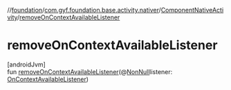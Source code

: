 //[foundation](../../../index.md)/[com.gyf.foundation.base.activity.nativer](../index.md)/[ComponentNativeActivity](index.md)/[removeOnContextAvailableListener](remove-on-context-available-listener.md)

# removeOnContextAvailableListener

[androidJvm]\
fun [removeOnContextAvailableListener](remove-on-context-available-listener.md)(@[NonNull](https://developer.android.com/reference/kotlin/androidx/annotation/NonNull.html)listener: [OnContextAvailableListener](https://developer.android.com/reference/kotlin/androidx/activity/contextaware/OnContextAvailableListener.html))
